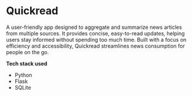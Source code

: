 # Quickread
A user-friendly app designed to aggregate and summarize news articles from multiple sources. It provides concise, easy-to-read updates, helping users stay informed without spending too much time. Built with a focus on efficiency and accessibility, Quickread streamlines news consumption for people on the go.

**Tech stack used**
- Python
- Flask
- SQLite
